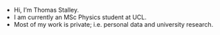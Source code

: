 - Hi, I’m Thomas Stalley.
- I am currently an MSc Physics student at UCL.
- Most of my work is private; i.e. personal data and university research.

